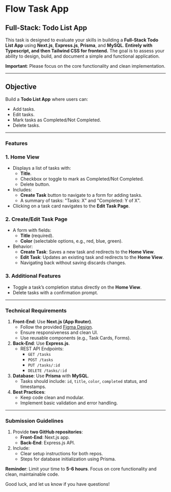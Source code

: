 # Flow Task App

## Full-Stack: Todo List App

This task is designed to evaluate your skills in building a **Full-Stack Todo List App** using **Next.js**, **Express.js**, **Prisma**, and **MySQL**. **Entirely with Typescript, and then Tailwind CSS for frontend.** The goal is to assess your ability to design, build, and document a simple and functional application.

**Important**: Please focus on the core functionality and clean implementation.

---

## **Objective**

Build a **Todo List App** where users can:

- Add tasks.
- Edit tasks.
- Mark tasks as Completed/Not Completed.
- Delete tasks.

---

### **Features**

### **1. Home View**

- Displays a list of tasks with:
  - **Title**.
  - Checkbox or toggle to mark as Completed/Not Completed.
  - Delete button.
- Includes:
  - **Create Task** button to navigate to a form for adding tasks.
  - A summary of tasks: "Tasks: X" and "Completed: Y of X".
- Clicking on a task card navigates to the **Edit Task Page**.

### **2. Create/Edit Task Page**

- A form with fields:
  - **Title** (required).
  - **Color** (selectable options, e.g., red, blue, green).
- Behavior:
  - **Create Task**: Saves a new task and redirects to the **Home View**.
  - **Edit Task**: Updates an existing task and redirects to the **Home View**.
  - Navigating back without saving discards changes.

### **3. Additional Features**

- Toggle a task’s completion status directly on the **Home View**.
- Delete tasks with a confirmation prompt.

---

### **Technical Requirements**

1. **Front-End**: Use **Next.js (App Router)**.
    - Follow the provided [Figma Design](https://www.figma.com/design/WI7w1tclSh4CWQB7g49TDO/Todo-App-Take-Home-Test--Copy-?node-id=1-98&t=YEkhpCJkqNJ8cXGV-4).
    - Ensure responsiveness and clean UI.
    - Use reusable components (e.g., Task Cards, Forms).
2. **Back-End**: Use **Express.js**.
    - REST API Endpoints:
        - `GET /tasks`
        - `POST /tasks`
        - `PUT /tasks/:id`
        - `DELETE /tasks/:id`
3. **Database**: Use **Prisma** with **MySQL**.
    - Tasks should include: `id`, `title`, `color`, `completed` status, and timestamps.
4. **Best Practices**:
    - Keep code clean and modular.
    - Implement basic validation and error handling.

---

### **Submission Guidelines**

1. Provide **two GitHub repositories**:
    - **Front-End**: Next.js app.
    - **Back-End**: Express.js API.
2. Include:
    - Clear setup instructions for both repos.
    - Steps for database initialization using Prisma.

**Reminder**: Limit your time to **5-6 hours**. Focus on core functionality and clean, maintainable code.

Good luck, and let us know if you have questions!
